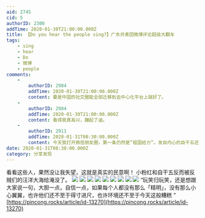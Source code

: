 ```yaml
---
aid: 2745
cid: 5
authorID: 2300
addTime: 2020-01-30T21:00:00.000Z
title: 【Do you hear the people sing?】广东共青团微博评论超级大翻车
tags:
    - sing
    - hear
    - Do
    - 微博
    - people
comments:
    -
        authorID: 2984
        addTime: 2020-01-30T21:00:00.000Z
        content: 要是中国的社交圈能全部迁移到去中心化平台上就好了。
    -
        authorID: 2984
        addTime: 2020-01-30T21:00:00.000Z
        content: 看得我真高兴，蹦起了迪。
    -
        authorID: 2911
        addTime: 2020-01-31T08:30:00.000Z
        content: 今天我打开微信朋友圈，第一条仍然是“祖国给力”。发自内心的自干五还是太多了。
date: 2020-01-31T08:30:00.000Z
category: 分享发现
---
```


看看这些人，果然没让我失望，这就是真实的民意啊！ 小粉红和自干五反而被反贼们的汪洋大海给淹没了。 ![](https://i.imgur.com/cV5Fplo.png) ![](https://i.imgur.com/szXnUc0.png) ![](https://i.imgur.com/6iQdRso.png) ![](https://i.imgur.com/2bgupMN.png) ![](https://i.imgur.com/nTYp1eX.png) ![](https://i.imgur.com/2JZ8B3W.png) ![](https://i.imgur.com/0XN72F0.png) ![](https://i.imgur.com/W0YlOKx.png) ![](https://i.imgur.com/ahgP44a.png) “玩笑归玩笑，还是想跟大家说一句，大胆一点，自信一点，如果每个人都没有那么「精明」，没有那么小心翼翼，也许他们还不至于得寸进尺，也许环境还不至于今天这般糟糕 ” [https://pincong.rocks/article/id-13270](https://pincong.rocks/article/id-13270)
